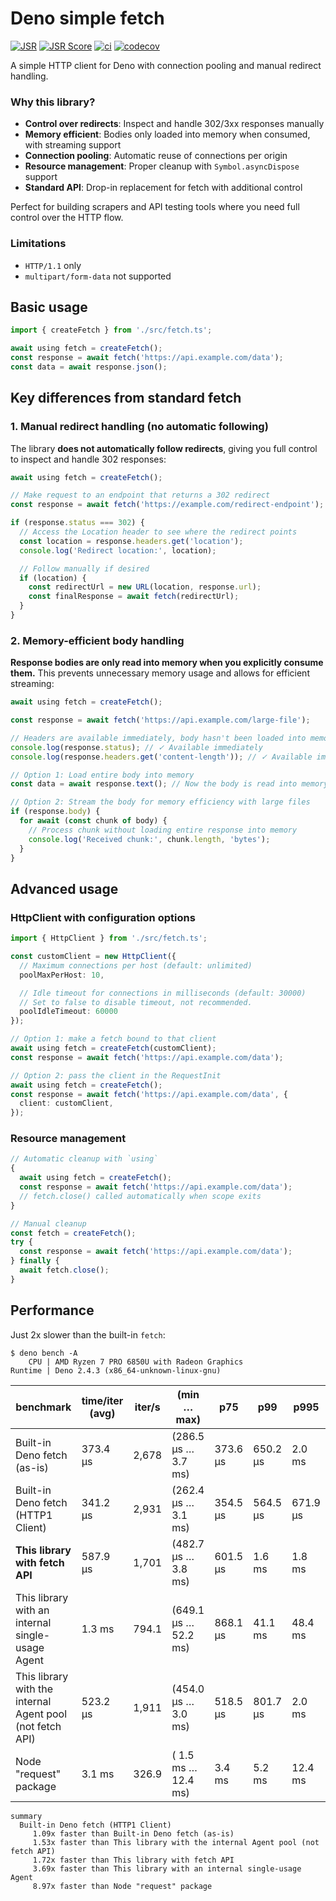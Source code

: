 # Deno simple fetch

[![JSR](https://jsr.io/badges/@esroyo/deno-simple-fetch)](https://jsr.io/@esroyo/deno-simple-fetch)
[![JSR Score](https://jsr.io/badges/@esroyo/deno-simple-fetch/score)](https://jsr.io/@esroyo/deno-simple-fetch)
[![ci](https://github.com/esroyo/deno-simple-fetch/actions/workflows/ci.yml/badge.svg)](https://github.com/esroyo/deno-simple-fetch/actions/workflows/ci.yml)
[![codecov](https://codecov.io/gh/esroyo/deno-simple-fetch/graph/badge.svg?token=HVROUGXKTD)](https://codecov.io/gh/esroyo/deno-simple-fetch)

A simple HTTP client for Deno with connection pooling and manual redirect handling.

### Why this library?

* **Control over redirects**: Inspect and handle 302/3xx responses manually
* **Memory efficient**: Bodies only loaded into memory when consumed, with streaming support
* **Connection pooling**: Automatic reuse of connections per origin
* **Resource management**: Proper cleanup with `Symbol.asyncDispose` support
* **Standard API**: Drop-in replacement for fetch with additional control

Perfect for building scrapers and API testing tools where you need full control over the HTTP flow.

### Limitations

* `HTTP/1.1` only
* `multipart/form-data` not supported

## Basic usage

```ts
import { createFetch } from './src/fetch.ts';

await using fetch = createFetch();
const response = await fetch('https://api.example.com/data');
const data = await response.json();
```

## Key differences from standard fetch

### 1. Manual redirect handling (no automatic following)

The library **does not automatically follow redirects**, giving you full control to inspect and handle 302 responses:

```ts
await using fetch = createFetch();

// Make request to an endpoint that returns a 302 redirect
const response = await fetch('https://example.com/redirect-endpoint');

if (response.status === 302) {
  // Access the Location header to see where the redirect points
  const location = response.headers.get('location');
  console.log('Redirect location:', location);

  // Follow manually if desired
  if (location) {
    const redirectUrl = new URL(location, response.url);
    const finalResponse = await fetch(redirectUrl);
  }
}
```

### 2. Memory-efficient body handling

**Response bodies are only read into memory when you explicitly consume them.** This prevents unnecessary memory usage and allows for efficient streaming:

```ts
await using fetch = createFetch();

const response = await fetch('https://api.example.com/large-file');

// Headers are available immediately, body hasn't been loaded into memory
console.log(response.status); // ✓ Available immediately
console.log(response.headers.get('content-length')); // ✓ Available immediately

// Option 1: Load entire body into memory
const data = await response.text(); // Now the body is read into memory

// Option 2: Stream the body for memory efficiency with large files
if (response.body) {
  for await (const chunk of body) {
    // Process chunk without loading entire response into memory
    console.log('Received chunk:', chunk.length, 'bytes');
  }
}
```

## Advanced usage

### HttpClient with configuration options

```ts
import { HttpClient } from './src/fetch.ts';

const customClient = new HttpClient({
  // Maximum connections per host (default: unlimited)
  poolMaxPerHost: 10,

  // Idle timeout for connections in milliseconds (default: 30000)
  // Set to false to disable timeout, not recommended.
  poolIdleTimeout: 60000
});

// Option 1: make a fetch bound to that client
await using fetch = createFetch(customClient);
const response = await fetch('https://api.example.com/data');

// Option 2: pass the client in the RequestInit
await using fetch = createFetch();
const response = await fetch('https://api.example.com/data', {
  client: customClient,
});
```

### Resource management

```ts
// Automatic cleanup with `using`
{
  await using fetch = createFetch();
  const response = await fetch('https://api.example.com/data');
  // fetch.close() called automatically when scope exits
}

// Manual cleanup
const fetch = createFetch();
try {
  const response = await fetch('https://api.example.com/data');
} finally {
  await fetch.close();
}
```

## Performance

Just 2x slower than the built-in `fetch`:
```
$ deno bench -A
    CPU | AMD Ryzen 7 PRO 6850U with Radeon Graphics
Runtime | Deno 2.4.3 (x86_64-unknown-linux-gnu)
```

| benchmark                                                   | time/iter (avg) |        iter/s |      (min … max)      |      p75 |      p99 |     p995 |
| ----------------------------------------------------------- | --------------- | ------------- | --------------------- | -------- | -------- | -------- |
| Built-in Deno fetch (as-is)                                 |        373.4 µs |         2,678 | (286.5 µs …   3.7 ms) | 373.6 µs | 650.2 µs |   2.0 ms |
| Built-in Deno fetch (HTTP1 Client)                          |        341.2 µs |         2,931 | (262.4 µs …   3.1 ms) | 354.5 µs | 564.5 µs | 671.9 µs |
| **This library with fetch API**                             |        587.9 µs |         1,701 | (482.7 µs …   3.8 ms) | 601.5 µs |   1.6 ms |   1.8 ms |
| This library with an internal single-usage Agent            |          1.3 ms |         794.1 | (649.1 µs …  52.2 ms) | 868.1 µs |  41.1 ms |  48.4 ms |
| This library with the internal Agent pool (not fetch API)   |        523.2 µs |         1,911 | (454.0 µs …   3.0 ms) | 518.5 µs | 801.7 µs |   2.0 ms |
| Node "request" package                                      |          3.1 ms |         326.9 | (  1.5 ms …  12.4 ms) |   3.4 ms |   5.2 ms |  12.4 ms |

```
summary
  Built-in Deno fetch (HTTP1 Client)
     1.09x faster than Built-in Deno fetch (as-is)
     1.53x faster than This library with the internal Agent pool (not fetch API)
     1.72x faster than This library with fetch API
     3.69x faster than This library with an internal single-usage Agent
     8.97x faster than Node "request" package
```
